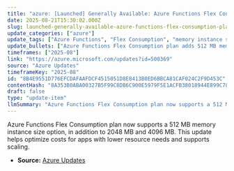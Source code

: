 ```yaml
---
title: "azure: [Launched] Generally Available: Azure Functions Flex Consumption plan now supports 512 MB instance size and diagnostic settings"
date: 2025-08-21T15:30:02.000Z
slug: launched-generally-available-azure-functions-flex-consumption-plan-now-supports-512-mb-instance-size-and-diagnostic-settings
update_categories: ["azure"]
update_tags: ["Azure Functions", "Flex Consumption", "memory instance size", "cost optimization", "scaling"]
update_bullets: ["Azure Functions Flex Consumption plan adds 512 MB memory instance size option.", "Existing options of 2048 MB and 4096 MB remain available.", "Smaller instance size enables cost optimization for less resource-intensive apps.", "Supports scaling of applications with varied memory requirements."]
timeframes: ["2025-08"]
link: "https://azure.microsoft.com/updates?id=500369"
source: "Azure Updates"
timeframeKey: "2025-08"
id: "8B4E9551D776EFCDAFAAFDCF4515051D8E8413B0ED6BBCA81CAF024C2F9D453C"
contentHash: "8A353B0ABA00327B5F99C8DB6C900E5979F5E1ACFB38018944E899C78CC20188"
draft: false
type: "update-item"
llmSummary: "Azure Functions Flex Consumption plan now supports a 512 MB memory instance size option, in addition to 2048 MB and 4096 MB. This update helps optimize costs for apps with lower resource needs and supports scaling."
---
```


Azure Functions Flex Consumption plan now supports a 512 MB memory instance size option, in addition to 2048 MB and 4096 MB. This update helps optimize costs for apps with lower resource needs and supports scaling.

- **Source:** [Azure Updates](https://azure.microsoft.com/updates?id=500369)
